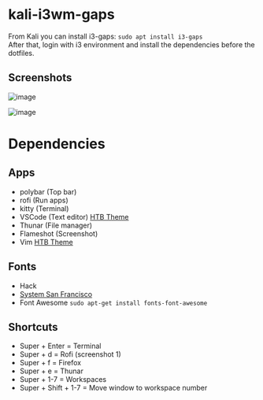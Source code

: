 # kali-i3wm-gaps
From Kali you can install i3-gaps: `sudo apt install i3-gaps`  
After that, login with i3 environment and install the dependencies before the dotfiles.

## Screenshots
![image](https://user-images.githubusercontent.com/28929503/130602644-30473256-d75e-482e-bd8a-8f85dcec4160.png)

![image](https://user-images.githubusercontent.com/28929503/130603670-4e011af9-3aab-4491-8fd0-af5ee32fcdca.png)


# Dependencies
## Apps
- polybar (Top bar)
- rofi (Run apps)
- kitty (Terminal)
- VSCode (Text editor) [HTB Theme](https://github.com/silofy/hackthebox)
- Thunar (File manager)
- Flameshot (Screenshot)
- Vim [HTB Theme](https://github.com/audibleblink/hackthebox.vim)

## Fonts
- Hack
- [System San Francisco](https://github.com/supermarin/YosemiteSanFranciscoFont/blob/master/System%20San%20Francisco%20Display%20Regular.ttf)
- Font Awesome `sudo apt-get install fonts-font-awesome`

## Shortcuts
- Super + Enter = Terminal
- Super + d = Rofi (screenshot 1)
- Super + f = Firefox
- Super + e = Thunar
- Super + 1-7 = Workspaces
- Super + Shift + 1-7 = Move window to workspace number
